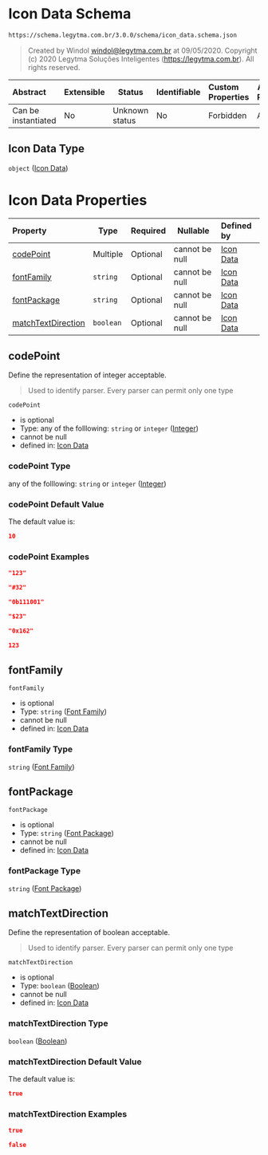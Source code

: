 # Icon Data Schema

```txt
https://schema.legytma.com.br/3.0.0/schema/icon_data.schema.json
```




> Created by Windol [windol@legytma.com.br](mailto:windol@legytma.com.br) at 09/05/2020.
> Copyright (c) 2020 Legytma Soluções Inteligentes (<https://legytma.com.br>). All rights reserved.
>

| Abstract            | Extensible | Status         | Identifiable | Custom Properties | Additional Properties | Access Restrictions | Defined In                                                                      |
| :------------------ | ---------- | -------------- | ------------ | :---------------- | --------------------- | ------------------- | ------------------------------------------------------------------------------- |
| Can be instantiated | No         | Unknown status | No           | Forbidden         | Allowed               | none                | [icon_data.schema.json](../schema/icon_data.schema.json) |

## Icon Data Type

`object` ([Icon Data](icon_data.md))

# Icon Data Properties

| Property                                  | Type      | Required | Nullable       | Defined by                                                                                                                                                 |
| :---------------------------------------- | --------- | -------- | -------------- | :--------------------------------------------------------------------------------------------------------------------------------------------------------- |
| [codePoint](#codePoint)                   | Multiple  | Optional | cannot be null | [Icon Data](color-allof-integer.md)                                |
| [fontFamily](#fontFamily)                 | `string`  | Optional | cannot be null | [Icon Data](icon_data-properties-font-family.md)            |
| [fontPackage](#fontPackage)               | `string`  | Optional | cannot be null | [Icon Data](icon_data-properties-font-package.md)          |
| [matchTextDirection](#matchTextDirection) | `boolean` | Optional | cannot be null | [Icon Data](button_bar_theme_data-properties-boolean.md) |

## codePoint

Define the representation of integer acceptable.


> Used to identify parser. Every parser can permit only one type
>

`codePoint`

-   is optional
-   Type: any of the folllowing: `string` or `integer` ([Integer](color-allof-integer.md))
-   cannot be null
-   defined in: [Icon Data](color-allof-integer.md)

### codePoint Type

any of the folllowing: `string` or `integer` ([Integer](color-allof-integer.md))

### codePoint Default Value

The default value is:

```json
10
```

### codePoint Examples

```json
"123"
```

```json
"#32"
```

```json
"0b111001"
```

```json
"$23"
```

```json
"0x162"
```

```json
123
```

## fontFamily




`fontFamily`

-   is optional
-   Type: `string` ([Font Family](icon_data-properties-font-family.md))
-   cannot be null
-   defined in: [Icon Data](icon_data-properties-font-family.md)

### fontFamily Type

`string` ([Font Family](icon_data-properties-font-family.md))

## fontPackage




`fontPackage`

-   is optional
-   Type: `string` ([Font Package](icon_data-properties-font-package.md))
-   cannot be null
-   defined in: [Icon Data](icon_data-properties-font-package.md)

### fontPackage Type

`string` ([Font Package](icon_data-properties-font-package.md))

## matchTextDirection

Define the representation of boolean acceptable.


> Used to identify parser. Every parser can permit only one type
>

`matchTextDirection`

-   is optional
-   Type: `boolean` ([Boolean](button_bar_theme_data-properties-boolean.md))
-   cannot be null
-   defined in: [Icon Data](button_bar_theme_data-properties-boolean.md)

### matchTextDirection Type

`boolean` ([Boolean](button_bar_theme_data-properties-boolean.md))

### matchTextDirection Default Value

The default value is:

```json
true
```

### matchTextDirection Examples

```json
true
```

```json
false
```
